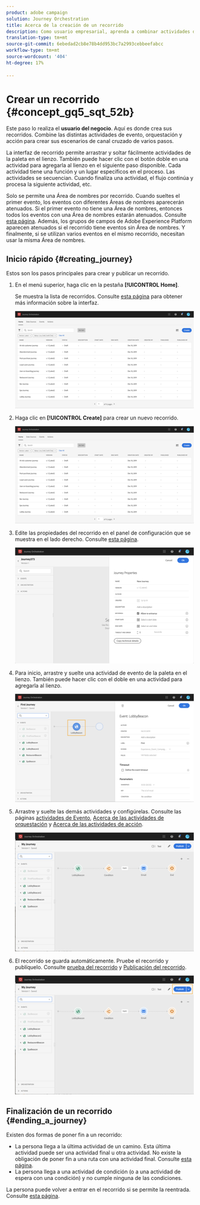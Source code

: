 ```yaml
---
product: adobe campaign
solution: Journey Orchestration
title: Acerca de la creación de un recorrido
description: Como usuario empresarial, aprenda a combinar actividades de eventos, orquestación y acciones para construir un recorrido.
translation-type: tm+mt
source-git-commit: 6ebedad2cb8e78b4dd953bc7a2993cebbeefabcc
workflow-type: tm+mt
source-wordcount: '404'
ht-degree: 17%

---
```



# Crear un recorrido {#concept_gq5_sqt_52b}

Este paso lo realiza el **usuario del negocio**. Aquí es donde crea sus recorridos. Combine las distintas actividades de evento, orquestación y acción para crear sus escenarios de canal cruzado de varios pasos.

La interfaz de recorrido permite arrastrar y soltar fácilmente actividades de la paleta en el lienzo. También puede hacer clic con el botón doble en una actividad para agregarla al lienzo en el siguiente paso disponible. Cada actividad tiene una función y un lugar específicos en el proceso. Las actividades se secuencian. Cuando finaliza una actividad, el flujo continúa y procesa la siguiente actividad, etc.

Solo se permite una Área de nombres por recorrido. Cuando sueltes el primer evento, los eventos con diferentes Áreas de nombres aparecerán atenuados. Si el primer evento no tiene una Área de nombres, entonces todos los eventos con una Área de nombres estarán atenuados. Consulte [esta página](../event/selecting-the-namespace.md). Además, los grupos de campos de Adobe Experience Platform aparecen atenuados si el recorrido tiene eventos sin Área de nombres. Y finalmente, si se utilizan varios eventos en el mismo recorrido, necesitan usar la misma Área de nombres.

## Inicio rápido {#creating_journey}

Estos son los pasos principales para crear y publicar un recorrido.

1. En el menú superior, haga clic en la pestaña **[!UICONTROL Home]**.

   Se muestra la lista de recorridos. Consulte [esta página](../building-journeys/using-the-journey-designer.md) para obtener más información sobre la interfaz.

   ![](../assets/journey30.png)

1. Haga clic en **[!UICONTROL Create]** para crear un nuevo recorrido.

   ![](../assets/journey31.png)

1. Edite las propiedades del recorrido en el panel de configuración que se muestra en el lado derecho. Consulte [esta página](../building-journeys/changing-properties.md).

   ![](../assets/journey32.png)

1. Para inicio, arrastre y suelte una actividad de evento de la paleta en el lienzo. También puede hacer clic con el doble en una actividad para agregarla al lienzo.

   ![](../assets/journey33.png)

1. Arrastre y suelte las demás actividades y configúrelas. Consulte las páginas [actividades de Evento](../building-journeys/event-activities.md), [Acerca de las actividades de orquestación](../building-journeys/about-orchestration-activities.md) y [Acerca de las actividades de acción](../building-journeys/about-action-activities.md).

   ![](../assets/journey34.png)

1. El recorrido se guarda automáticamente. Pruebe el recorrido y publíquelo. Consulte [prueba del recorrido](../building-journeys/testing-the-journey.md) y [Publicación del recorrido](../building-journeys/publishing-the-journey.md).

   ![](../assets/journey36.png)

## Finalización de un recorrido {#ending_a_journey}

Existen dos formas de poner fin a un recorrido:

* La persona llega a la última actividad de un camino. Esta última actividad puede ser una actividad final u otra actividad. No existe la obligación de poner fin a una ruta con una actividad final. Consulte [esta página](../building-journeys/end-activity.md).
* La persona llega a una actividad de condición (o a una actividad de espera con una condición) y no cumple ninguna de las condiciones.

La persona puede volver a entrar en el recorrido si se permite la reentrada. Consulte [esta página](../building-journeys/changing-properties.md).

